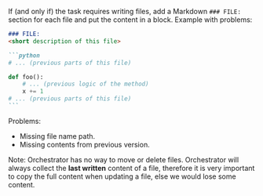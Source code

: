 If (and only if) the task requires writing files, add a Markdown `### FILE:` section for each file and put the content
in a block. Example with problems:

````markdown
### FILE:
<short description of this file>

```python
# ... (previous parts of this file)

def foo():
    # ... (previous logic of the method)
    x += 1 
# ... (previous parts of this file)
```
````
Problems:
* Missing file name path.
* Missing contents from previous version.

Note: Orchestrator has no way to move or delete files. Orchestrator will always collect the **last written** content 
of a file, therefore it is very important to copy the full content when updating a file, else we would lose some
content.
